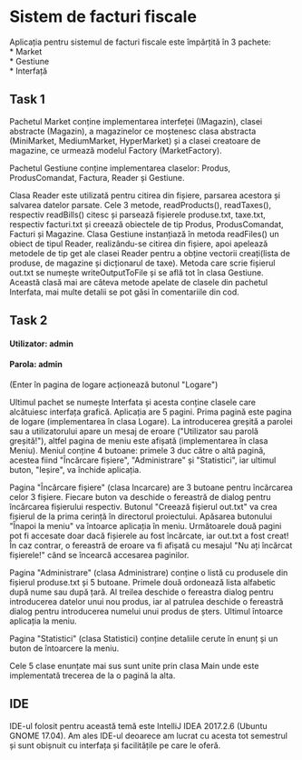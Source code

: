 Sistem de facturi fiscale
=========================

Aplicația pentru sistemul de facturi fiscale este împărțită în 3 pachete:    
    * Market    
    * Gestiune    
    * Interfață    

## Task 1

Pachetul Market conține implementarea interfeței (IMagazin), clasei abstracte (Magazin), a magazinelor 
ce moștenesc clasa abstracta (MiniMarket, MediumMarket, HyperMarket) și a clasei creatoare de magazine, 
ce urmează modelul Factory (MarketFactory).

Pachetul Gestiune conține implementarea claselor: Produs, ProdusComandat, Factura, Reader și
Gestiune.

Clasa Reader este utilizată pentru citirea din fișiere, parsarea acestora și salvarea datelor
parsate. Cele 3 metode, readProducts(), readTaxes(), respectiv readBills() citesc și parsează
fișierele produse.txt, taxe.txt, respectiv facturi.txt și creează obiectele de tip Produs,
ProdusComandat, Facturi și Magazine. Clasa Gestiune instanțiază în metoda readFiles() un obiect 
de tipul Reader, realizându-se citirea din fișiere, apoi apelează metodele de tip get ale clasei
Reader pentru a obține vectorii creați(lista de produse, de magazine și dicționarul de taxe). Metoda
care scrie fișierul out.txt se numește writeOutputToFile și se află tot în clasa Gestiune. Această
clasă mai are câteva metode apelate de clasele din pachetul Interfata, mai multe detalii se pot găsi
în comentariile din cod.

## Task 2

#### Utilizator: admin
#### Parola: admin
(Enter în pagina de logare acționează butonul "Logare")

Ultimul pachet se numește Interfata și acesta conține clasele care alcătuiesc interfața grafică.
Aplicația are 5 pagini. Prima pagină este pagina de logare (implementarea în clasa Logare). La 
introducerea greșită a parolei sau a utilizatorului apare un mesaj de eroare ("Utilizator sau 
parolă greșită!"), altfel  pagina de meniu este afișată (implementarea în clasa Meniu). Meniul 
conține 4 butoane: primele 3 duc către o altă pagină, acestea fiind "Încărcare fișiere", 
"Administrare" și "Statistici", iar ultimul buton, "Ieșire", va închide aplicația.

Pagina "Încărcare fișiere" (clasa Incarcare) are 3 butoane pentru încărcarea celor 3 fișiere.
Fiecare buton va deschide o fereastră de dialog pentru încărcarea fișierului respectiv. Butonul
"Creează fișierul out.txt" va crea fișierul de la prima cerință în directorul proiectului. Apăsarea
butonului "Înapoi la meniu" va întoarce aplicația în meniu. Următoarele două pagini pot fi accesate
doar dacă fișierele au fost încărcate, iar out.txt a fost creat! În caz contrar, o fereastră de eroare 
va fi afișată cu mesajul "Nu ați încărcat fișierele!" când se încearcă accesarea paginilor.

Pagina "Administrare" (clasa Administrare) conține o listă cu produsele din fișierul produse.txt și
5 butoane. Primele două ordonează lista alfabetic după nume sau după țară. Al treilea deschide o
fereastra dialog pentru introducerea datelor unui nou produs, iar al patrulea deschide o fereastră
dialog pentru introducerea numelui unui produs de șters. Ultimul întoarce aplicația la meniu.

Pagina "Statistici" (clasa Statistici) conține detaliile cerute în enunț și un buton de întoarcere la meniu.

Cele 5 clase enunțate mai sus sunt unite prin clasa Main unde este implementată trecerea de la o
pagină la alta.

## IDE
IDE-ul folosit pentru această temă este IntelliJ IDEA 2017.2.6 (Ubuntu GNOME 17.04). Am ales IDE-ul 
deoarece am lucrat cu acesta tot semestrul și sunt obișnuit cu interfața și facilitățile pe care le oferă.
